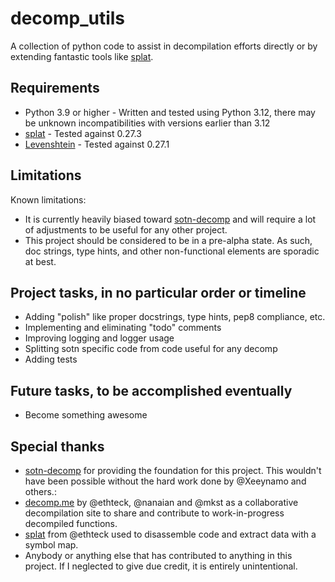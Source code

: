 # decomp_utils
A collection of python code to assist in decompilation efforts directly or by extending fantastic tools like [splat](https://github.com/ethteck/splat).

## Requirements
* Python 3.9 or higher - Written and tested using Python 3.12, there may be unknown incompatibilities with versions earlier than 3.12
* [splat](https://github.com/ethteck/splat) - Tested against 0.27.3
* [Levenshtein](https://github.com/rapidfuzz/Levenshtein) - Tested against 0.27.1

## Limitations
Known limitations:

* It is currently heavily biased toward [sotn-decomp](https://github.com/Xeeynamo/sotn-decomp) and will require a lot of adjustments to be useful for any other project.
* This project should be considered to be in a pre-alpha state.  As such, doc strings, type hints, and other non-functional elements are sporadic at best.

## Project tasks, in no particular order or timeline
* Adding "polish" like proper docstrings, type hints, pep8 compliance, etc.
* Implementing and eliminating "todo" comments
* Improving logging and logger usage
* Splitting sotn specific code from code useful for any decomp
* Adding tests

## Future tasks, to be accomplished eventually
* Become something awesome

## Special thanks

* [sotn-decomp](https://github.com/Xeeynamo/sotn-decomp) for providing the foundation for this project.  This wouldn't have been possible without the hard work done by @Xeeynamo and others.:
* [decomp.me](https://github.com/decompme/decomp.me/) by @ethteck, @nanaian and @mkst as a collaborative decompilation site to share and contribute to work-in-progress decompiled functions.
* [splat](https://github.com/ethteck/splat) from @ethteck used to disassemble code and extract data with a symbol map.
* Anybody or anything else that has contributed to anything in this project.  If I neglected to give due credit, it is entirely unintentional.